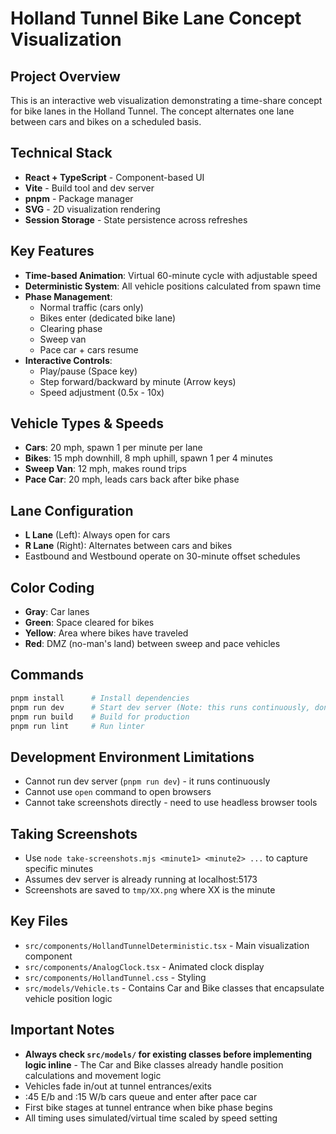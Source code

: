 # Holland Tunnel Bike Lane Concept Visualization

## Project Overview
This is an interactive web visualization demonstrating a time-share concept for bike lanes in the Holland Tunnel. The concept alternates one lane between cars and bikes on a scheduled basis.

## Technical Stack
- **React + TypeScript** - Component-based UI
- **Vite** - Build tool and dev server
- **pnpm** - Package manager
- **SVG** - 2D visualization rendering
- **Session Storage** - State persistence across refreshes

## Key Features
- **Time-based Animation**: Virtual 60-minute cycle with adjustable speed
- **Deterministic System**: All vehicle positions calculated from spawn time
- **Phase Management**: 
  - Normal traffic (cars only)
  - Bikes enter (dedicated bike lane)
  - Clearing phase
  - Sweep van
  - Pace car + cars resume
- **Interactive Controls**:
  - Play/pause (Space key)
  - Step forward/backward by minute (Arrow keys)
  - Speed adjustment (0.5x - 10x)

## Vehicle Types & Speeds
- **Cars**: 20 mph, spawn 1 per minute per lane
- **Bikes**: 15 mph downhill, 8 mph uphill, spawn 1 per 4 minutes
- **Sweep Van**: 12 mph, makes round trips
- **Pace Car**: 20 mph, leads cars back after bike phase

## Lane Configuration
- **L Lane** (Left): Always open for cars
- **R Lane** (Right): Alternates between cars and bikes
- Eastbound and Westbound operate on 30-minute offset schedules

## Color Coding
- **Gray**: Car lanes
- **Green**: Space cleared for bikes
- **Yellow**: Area where bikes have traveled
- **Red**: DMZ (no-man's land) between sweep and pace vehicles

## Commands
```bash
pnpm install      # Install dependencies
pnpm run dev      # Start dev server (Note: this runs continuously, don't use in Claude)
pnpm run build    # Build for production
pnpm run lint     # Run linter
```

## Development Environment Limitations
- Cannot run dev server (`pnpm run dev`) - it runs continuously
- Cannot use `open` command to open browsers
- Cannot take screenshots directly - need to use headless browser tools

## Taking Screenshots
- Use `node take-screenshots.mjs <minute1> <minute2> ...` to capture specific minutes
- Assumes dev server is already running at localhost:5173
- Screenshots are saved to `tmp/XX.png` where XX is the minute

## Key Files
- `src/components/HollandTunnelDeterministic.tsx` - Main visualization component
- `src/components/AnalogClock.tsx` - Animated clock display
- `src/components/HollandTunnel.css` - Styling
- `src/models/Vehicle.ts` - Contains Car and Bike classes that encapsulate vehicle position logic

## Important Notes
- **Always check `src/models/` for existing classes before implementing logic inline** - The Car and Bike classes already handle position calculations and movement logic
- Vehicles fade in/out at tunnel entrances/exits
- :45 E/b and :15 W/b cars queue and enter after pace car
- First bike stages at tunnel entrance when bike phase begins
- All timing uses simulated/virtual time scaled by speed setting
